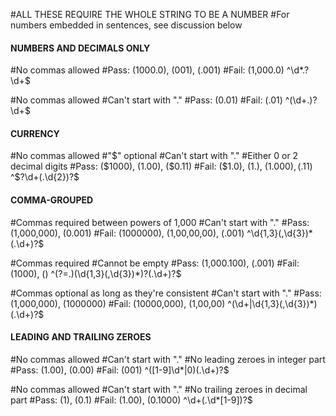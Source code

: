 #ALL THESE REQUIRE THE WHOLE STRING TO BE A NUMBER
#For numbers embedded in sentences, see discussion below

#### NUMBERS AND DECIMALS ONLY ####
#No commas allowed
#Pass: (1000.0), (001), (.001)
#Fail: (1,000.0)
^\d*\.?\d+$

#No commas allowed
#Can't start with "."
#Pass: (0.01)
#Fail: (.01)
^(\d+\.)?\d+$

#### CURRENCY ####
#No commas allowed
#"$" optional
#Can't start with "."
#Either 0 or 2 decimal digits
#Pass: ($1000), (1.00), ($0.11)
#Fail: ($1.0), (1.), ($1.000), ($.11)
^\$?\d+(\.\d{2})?$

#### COMMA-GROUPED ####
#Commas required between powers of 1,000
#Can't start with "."
#Pass: (1,000,000), (0.001)
#Fail: (1000000), (1,00,00,00), (.001)
^\d{1,3}(,\d{3})*(\.\d+)?$

#Commas required
#Cannot be empty
#Pass: (1,000.100), (.001)
#Fail: (1000), ()
^(?=.)(\d{1,3}(,\d{3})*)?(\.\d+)?$

#Commas optional as long as they're consistent
#Can't start with "."
#Pass: (1,000,000), (1000000)
#Fail: (10000,000), (1,00,00)
^(\d+|\d{1,3}(,\d{3})*)(\.\d+)?$

#### LEADING AND TRAILING ZEROES ####
#No commas allowed
#Can't start with "."
#No leading zeroes in integer part
#Pass: (1.00), (0.00)
#Fail: (001)
^([1-9]\d*|0)(\.\d+)?$

#No commas allowed
#Can't start with "."
#No trailing zeroes in decimal part
#Pass: (1), (0.1)
#Fail: (1.00), (0.1000)
^\d+(\.\d*[1-9])?$
